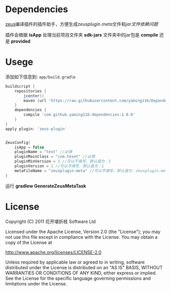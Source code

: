 Dependencies
====

[zeus](https://github.com/iReaderAndroid/ZeusPlugin)编译插件的插件助手，方便生成*zeusplugin.meta*文件和*jar文件依赖问题*

插件会根据 **isApp** 处理当前项目文件夹 **sdk-jars** 文件夹中的jar包是 **compile** 还是 **provided**

Usege
===

添加如下信息到: `app/build.gradle`

```gradle
buildscript {
    repositories {
        jcenter()
        maven {url 'https://raw.githubusercontent.com/yaming116/Dependencies/master/repo'}
    }
    dependencies {
        compile 'com.github.yaming116:dependencies:1.0.0'
    }
}
apply plugin: 'zeus-plugin'


ZeusConfig{
    isApp = false
    pluginName = "test" //必填
    pluginMainClass = "com.teset" //必填
    pluginMinVersion = 1 //可以不填写，默认值为：1
    pluginVersion = 1 //可以不填写，默认值为：1
    metaFileName = "zeusplugin.meta" //可以不填写，默认值为：zeusplugin.meta
}

```

运行 **gradlew GenerateZeusMetaTask**


License
===

Copyright (C) 2011 花开堪折枝 Software Ltd

Licensed under the Apache License, Version 2.0 (the "License");
you may not use this file except in compliance with the License.
You may obtain a copy of the License at

   http://www.apache.org/licenses/LICENSE-2.0

Unless required by applicable law or agreed to in writing, software
distributed under the License is distributed on an "AS IS" BASIS,
WITHOUT WARRANTIES OR CONDITIONS OF ANY KIND, either express or implied.
See the License for the specific language governing permissions and
limitations under the License.
